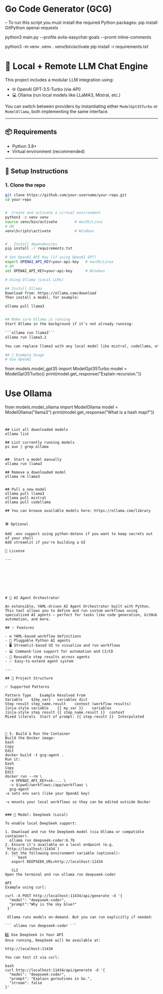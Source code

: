 # Go Code Generator  (GCG)


– To run this script you must install the required Python packages:
pip install GitPython openai requests



python3 main.py --profile avila-easychat-goals --promt inline-comments

python3 -m venv .venv
. venv/bin/activate
pip install -r requirements.txt





# 🤖 Local + Remote LLM Chat Engine

This project includes a modular LLM integration using:

- 🌐 OpenAI GPT-3.5-Turbo (via API)
- 💻 Ollama (run local models like LLaMA3, Mistral, etc.)

You can switch between providers by instantiating either `ModelGpt35Turbo` or `ModelOllama`, both implementing the same interface.

---

## 📦 Requirements

- Python 3.8+
- Virtual environment (recommended)

---

## 🔧 Setup Instructions

### 1. Clone the repo

```bash
git clone https://github.com/your-username/your-repo.git
cd your-repo


#  Create and activate a virtual environment
python3 -m venv venv
source venv/bin/activate        # macOS/Linux
# OR
venv\Scripts\activate           # Windows


# . Install dependencies
pip install -r requirements.txt

# Set OpenAI API Key (if using OpenAI GPT)
export OPENAI_API_KEY=your-api-key   # macOS/Linux
# OR
set OPENAI_API_KEY=your-api-key      # Windows

# Using Ollama (Local LLMs)

## Install Ollama
Download from: https://ollama.com/download
Then install a model, for example:

ollama pull llama3


## Make sure Ollama is running
Start Ollama in the background if it’s not already running:

```ollama run llama3```
ollama run llama3.2

You can replace llama3 with any local model like mistral, codellama, etc.

## 🚀 Example Usage
# Use OpenAI
```
from models.model_gpt35 import ModelGpt35Turbo
model = ModelGpt35Turbo()
print(model.get_response("Explain recursion."))

# Use Ollama

from models.model_ollama import ModelOllama
model = ModelOllama("llama3")
print(model.get_response("What is a hash map?"))
```


## List all downloaded models
ollama list

## List currently running models
ps aux | grep ollama


##  Start a model manually
ollama run llama3

## Remove a downloaded model
ollama rm llama3


## Pull a new model
ollama pull llama3
ollama pull mistral
ollama pull codellama

## You can browse available models here: https://ollama.com/library


🛠 Optional

Add .env support using python-dotenv if you want to keep secrets out of your shell
Add streamlit if you're building a UI

🤝 License

---








# 🤖 AI Agent Orchestrator

An extensible, YAML-driven AI Agent Orchestrator built with Python. This tool allows you to define and run custom workflows using specialized AI agents — perfect for tasks like code generation, GitHub automation, and more.

## ✨ Features

- ⚙️ YAML-based workflow definitions
- 🧠 Pluggable Python AI agents
- 🖥️ Streamlit-based UI to visualize and run workflows
- 💻 Command-line support for automation and CI/CD
- 🔄 Reusable step results across agents
- ✅ Easy-to-extend agent system

---

## 📁 Project Structure

✅ Supported Patterns

Pattern Type	Example	Resolved From
Variable	${my_var}	variables dict
Step result	step_name.result	context (workflow results)
Jinja-style variable	{{ my_var }}	variables
Jinja-style step result	{{ step_name.result }}	context
Mixed literals	Start of prompt: {{ step.result }}	Interpolated



🚀 5. Build & Run the Container
Build the Docker image:
bash
Copy
Edit
docker build -t gcg-agent .
Run it:
bash
Copy
Edit
docker run --rm \
  -e OPENAI_API_KEY=sk-... \
  -v $(pwd)/workflows:/app/workflows \
  gcg-agent
-e sets env vars (like your OpenAI key)

-v mounts your local workflows so they can be edited outside Docker


### 🧠 Model: DeepSeek (Local)

To enable local DeepSeek support:

1. Download and run the DeepSeek model (via Ollama or compatible container).
  ollama run deepseek-coder:6.7b
2. Ensure it's available on a local endpoint (e.g. `http://localhost:11434`)
3. Set the following environment variable (optional):
   ```bash
   export DEEPSEEK_URL=http://localhost:11434

   CLI
Open the terminal and run ollama run deepseek-coder

API
Example using curl:

curl -X POST http://localhost:11434/api/generate -d '{
  "model": "deepseek-coder",
  "prompt":"Why is the sky blue?"
 }'

 Ollama runs models on-demand. But you can run explicitly if needed:

``` ollama run deepseek-coder ```

4️⃣ Use DeepSeek in Your API
Once running, DeepSeek will be available at:

http://localhost:11434

You can test it via curl:

bash
curl http://localhost:11434/api/generate -d '{
  "model": "deepseek-coder",
  "prompt": "Explain goroutines in Go.",
  "stream": false
}'